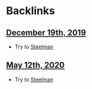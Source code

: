 
# Backlinks
## [December 19th, 2019](<December 19th, 2019.md>)
- Try to [Steelman](<Steelman.md>)

## [May 12th, 2020](<May 12th, 2020.md>)
- Try to [Steelman](<Steelman.md>)

